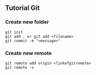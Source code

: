 ## Tutorial Git



### Create new folder

````
git init 
git add . or git add <filename>
git commit -m "<message>"
````

### Create new remote

````
git remote add origin <linkofgitremote>
git remote -v

````

